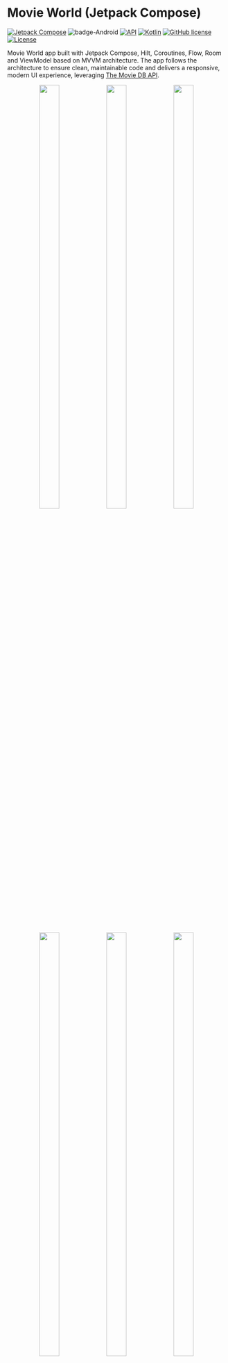 # Movie World (Jetpack Compose) 
[![Jetpack Compose](https://img.shields.io/badge/Jetpack%20Compose-1.8.2-%230075FF.svg)](https://developer.android.com/jetpack/compose)
![badge-Android](https://img.shields.io/badge/Platform-Android-brightgreen)
[![API](https://img.shields.io/badge/API-23%2B-brightgreen.svg?style=flat)](https://android-arsenal.com/api?level=23)
[![Kotlin](https://img.shields.io/badge/Kotlin-2.1.21-blue.svg?style=flat&logo=kotlin)](https://kotlinlang.org)
[![GitHub license](https://img.shields.io/badge/license-Apache%20License%202.0-blue.svg?style=flat)](https://www.apache.org/licenses/LICENSE-2.0)
<a href="https://github.com/piashcse"><img alt="License" src="https://img.shields.io/static/v1?label=GitHub&message=piashcse&color=C51162"/></a>

Movie World app built with Jetpack Compose, Hilt, Coroutines, Flow, Room and ViewModel based on MVVM architecture. The app follows the architecture to ensure clean, maintainable code and delivers a responsive, modern UI experience, leveraging [The Movie DB API](https://www.themoviedb.org). </br>


<p align="center">
  <img width="30%" height="50%" src="https://github.com/piashcse/Hilt-MVVM-Compose-Movie/blob/master/screenshots/1730809622225_100.PNG" />
 <img width="30%" height="50%" src="https://github.com/piashcse/Hilt-MVVM-Compose-Movie/blob/master/screenshots/1730809653767_100.PNG" />
  <img width="30%" height="50%" src="https://github.com/piashcse/Hilt-MVVM-Compose-Movie/blob/master/screenshots/1732207539374_100.PNG" />
  <img width="30%" height="50%" src="https://github.com/piashcse/Hilt-MVVM-Compose-Movie/blob/master/screenshots/1730809637511_100.PNG" />
  <img width="30%" height="50%" src="https://github.com/piashcse/Hilt-MVVM-Compose-Movie/blob/master/screenshots/1741789387634_100.PNG" />
  <img width="30%" height="50%" src="https://github.com/piashcse/Hilt-MVVM-Compose-Movie/blob/master/screenshots/1732207549776_100.PNG" />
</p>

<p align="center" width="100%">
   <img width="35%" height="50%" src="https://github.com/piashcse/Hilt-MVVM-Compose-Movie/blob/master/screenshots/movie_world.gif" />
 </p>

# Main Features
- Movie
  - Movie List  
  - Movie Search
  - Movie Detail
  - Recommended Movie
  - Favorite Movie in room DB
- TV Series
  - TV Series List
  - TV Series Search
  - TV Series Detail
  - Recommended TV Series
  - Favorite TV Series in room DB
- Celebrities
  - Popular Celebrities
  - Trending Celebrities
- Artist detail
- Filter with genre 
- Pagination with paging3
- Bottom navigation
- Network connection state with SnackBar


## Architecture 🏗️
  - MVVM Architecture (Model - ComposableView - ViewModel)
  - Repository pattern

<p align="center">
  <img width="72%" height="722%" src="https://github.com/piashcse/Hilt-MVVM-Compose-Movie/blob/master/screenshots/mvvm.png" />
</p>
<p align="center">
<b>Fig.  MVVM (Model - ComposableView - ViewModel) design pattern.</b>
</p>

## API Key 🔑
You will need to provide a developer key to fetch the data from TMDB API.
* Generate a new key (v3 auth) from [here](https://www.themoviedb.org/settings/api). Copy the key and go back to the project.
* Add the key to build config in `./app/build.gradle`:

```kotlin
defaultConfig {
    ...
    buildConfigField("String", "API_KEY", '"TMDB_API_KEY"')
    ...
}
```

## Built With 🛠
- [Kotlin](https://kotlinlang.org/) - First class and official programming language for Android development.
- [Jetpack Compose](https://developer.android.com/jetpack/compose) - Jetpack Compose is Android’s modern toolkit for building native UI.
- [Coroutines](https://kotlinlang.org/docs/reference/coroutines-overview.html) - For asynchronous and more..
- [Flow](https://kotlin.github.io/kotlinx.coroutines/kotlinx-coroutines-core/kotlinx.coroutines.flow/-flow/) - A cold asynchronous data stream that sequentially emits values and completes normally or with an exception.
- [Android Architecture Components](https://developer.android.com/topic/libraries/architecture) - Collection of libraries that help you design robust, testable, and maintainable apps.
  - [LiveData](https://developer.android.com/topic/libraries/architecture/livedata) - Data objects that notify views when the underlying database changes.
  - [ViewModel](https://developer.android.com/topic/libraries/architecture/viewmodel) - Stores UI-related data that isn't destroyed on UI changes.
  - [Paging3](https://developer.android.com/topic/libraries/architecture/paging/v3-overview) - The Paging library helps you load and display pages of data from a larger dataset from local storage or over network
- [Dependency Injection](https://developer.android.com/training/dependency-injection)
  - [Hilt](https://dagger.dev/hilt) - Easier way to incorporate Dagger DI into Android apps.
- [Room](https://developer.android.com/training/data-storage/room) - The Room database provides an abstraction layer over SQLite to allow fluent database access while harnessing the full power of SQLite
- [Retrofit](https://square.github.io/retrofit/) - A type-safe HTTP client for Android and Java.
- [Material Components for Android](https://github.com/material-components/material-components-android) - Modular and customizable Material Design UI components for Android.
- [Timber](https://github.com/JakeWharton/timber) - A logger with a small, extensible API which provides utility on top of Android's normal Log class.

## 👨 Developed By

<a href="https://twitter.com/piashcse" target="_blank">
  <img src="https://avatars.githubusercontent.com/piashcse" width="80" align="left">
</a>

**Mehedi Hassan Piash**

[![Twitter](https://img.shields.io/badge/-Twitter-1DA1F2?logo=x&logoColor=white&style=for-the-badge)](https://twitter.com/piashcse)
[![Medium](https://img.shields.io/badge/-Medium-00AB6C?logo=medium&logoColor=white&style=for-the-badge)](https://medium.com/@piashcse)
[![Linkedin](https://img.shields.io/badge/-LinkedIn-0077B5?logo=linkedin&logoColor=white&style=for-the-badge)](https://www.linkedin.com/in/piashcse/)
[![Web](https://img.shields.io/badge/-Web-0073E6?logo=appveyor&logoColor=white&style=for-the-badge)](https://piashcse.github.io/)
[![Blog](https://img.shields.io/badge/-Blog-0077B5?logo=readme&logoColor=white&style=for-the-badge)](https://piashcse.blogspot.com)

# License
```
Copyright 2024 piashcse (Mehedi Hassan Piash)

Licensed under the Apache License, Version 2.0 (the "License");
you may not use this file except in compliance with the License.
You may obtain a copy of the License at

    http://www.apache.org/licenses/LICENSE-2.0

Unless required by applicable law or agreed to in writing, software
distributed under the License is distributed on an "AS IS" BASIS,
WITHOUT WARRANTIES OR CONDITIONS OF ANY KIND, either express or implied.
See the License for the specific language governing permissions and
limitations under the License.
```

